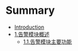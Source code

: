 # Summary

* [Introduction](README.md)
* [1.告警模块概述](chapter1.md)
   * [1.1.告警模块主要功能](chapter11.md)

